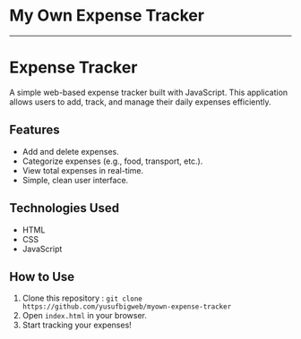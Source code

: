 # My Own Expense Tracker
---

# Expense Tracker

A simple web-based expense tracker built with JavaScript. This application allows users to add, track, and manage their daily expenses efficiently.

## Features
- Add and delete expenses.
- Categorize expenses (e.g., food, transport, etc.).
- View total expenses in real-time.
- Simple, clean user interface.

## Technologies Used
- HTML
- CSS
- JavaScript

## How to Use
1. Clone this repository : `git clone https://github.com/yusufbigweb/myown-expense-tracker`
2. Open `index.html` in your browser.
3. Start tracking your expenses!
